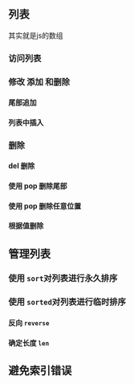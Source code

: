 
## 列表

其实就是js的数组

### 访问列表

### 修改 添加 和删除

#### 尾部追加

#### 列表中插入

### 删除

#### del 删除

#### 使用 pop 删除尾部

#### 使用 pop 删除任意位置

#### 根据值删除


## 管理列表

### 使用 `sort`对列表进行永久排序

### 使用 `sorted`对列表进行临时排序

#### 反向 `reverse`

#### 确定长度 `len`


## 避免索引错误











